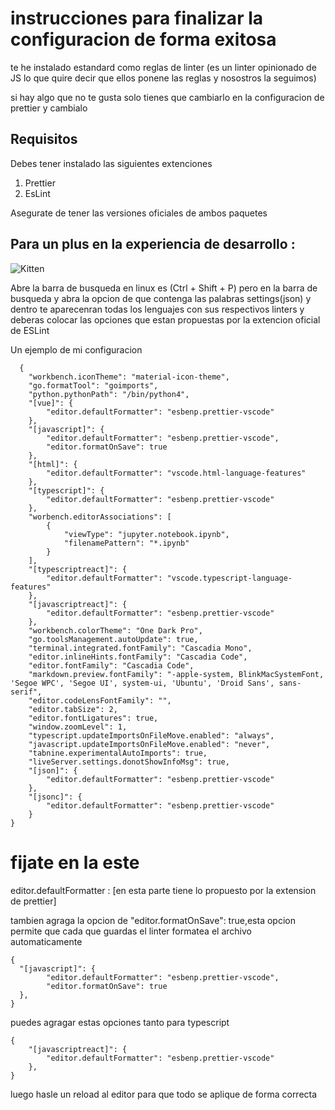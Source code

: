 # instrucciones para finalizar la configuracion de forma exitosa

te he instalado estandard como reglas de linter (es un linter opinionado de JS lo que quire decir que ellos ponene las reglas y nosostros la seguimos)

si hay algo que no te gusta solo tienes que cambiarlo en la configuracion de prettier y cambialo

## Requisitos

Debes tener instalado las siguientes extenciones

1. Prettier
2. EsLint

Asegurate de tener las versiones oficiales de ambos paquetes

## Para un plus en la experiencia de desarrollo :

![Kitten](https://user-images.githubusercontent.com/2644648/94192921-761cb900-fe64-11ea-9e49-ae5b28e37320.png "Instructions")

Abre la barra de busqueda en linux es (Ctrl + Shift + P) pero en la barra de busqueda y abra la opcion de que contenga las palabras settings(json) y dentro te aparecenran todas los lenguajes con sus respectivos linters y deberas colocar las opciones que estan propuestas por la extencion oficial de ESLint

Un ejemplo de mi configuracion

```{json}
  {
    "workbench.iconTheme": "material-icon-theme",
    "go.formatTool": "goimports",
    "python.pythonPath": "/bin/python4",
    "[vue]": {
        "editor.defaultFormatter": "esbenp.prettier-vscode"
    },
    "[javascript]": {
        "editor.defaultFormatter": "esbenp.prettier-vscode",
        "editor.formatOnSave": true
    },
    "[html]": {
        "editor.defaultFormatter": "vscode.html-language-features"
    },
    "[typescript]": {
        "editor.defaultFormatter": "esbenp.prettier-vscode"
    },
    "worbench.editorAssociations": [
        {
            "viewType": "jupyter.notebook.ipynb",
            "filenamePattern": "*.ipynb"
        }
    ],
    "[typescriptreact]": {
        "editor.defaultFormatter": "vscode.typescript-language-features"
    },
    "[javascriptreact]": {
        "editor.defaultFormatter": "esbenp.prettier-vscode"
    },
    "workbench.colorTheme": "One Dark Pro",
    "go.toolsManagement.autoUpdate": true,
    "terminal.integrated.fontFamily": "Cascadia Mono",
    "editor.inlineHints.fontFamily": "Cascadia Code",
    "editor.fontFamily": "Cascadia Code",
    "markdown.preview.fontFamily": "-apple-system, BlinkMacSystemFont, 'Segoe WPC', 'Segoe UI', system-ui, 'Ubuntu', 'Droid Sans', sans-serif",
    "editor.codeLensFontFamily": "",
    "editor.tabSize": 2,
    "editor.fontLigatures": true,
    "window.zoomLevel": 1,
    "typescript.updateImportsOnFileMove.enabled": "always",
    "javascript.updateImportsOnFileMove.enabled": "never",
    "tabnine.experimentalAutoImports": true,
    "liveServer.settings.donotShowInfoMsg": true,
    "[json]": {
        "editor.defaultFormatter": "esbenp.prettier-vscode"
    },
    "[jsonc]": {
        "editor.defaultFormatter": "esbenp.prettier-vscode"
    }
}

```

# fijate en la este

editor.defaultFormatter : [en esta parte tiene lo propuesto por la extension de prettier]

tambien agraga la opcion de "editor.formatOnSave": true,esta opcion permite que cada que guardas el linter formatea el archivo automaticamente

```{json
{
  "[javascript]": {
        "editor.defaultFormatter": "esbenp.prettier-vscode",
        "editor.formatOnSave": true
  },
}
```

puedes agragar estas opciones tanto para typescript

```{json
{
    "[javascriptreact]": {
        "editor.defaultFormatter": "esbenp.prettier-vscode"
    },
}
```

luego hasle un reload al editor para que todo se aplique de forma correcta
